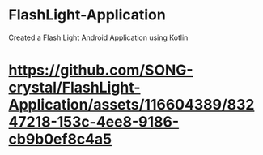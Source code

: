 # FlashLight-Application
Created a Flash Light Android Application using Kotlin

# https://github.com/SONG-crystal/FlashLight-Application/assets/116604389/83247218-153c-4ee8-9186-cb9b0ef8c4a5

